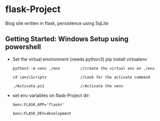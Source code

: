 # flask-Project
Blog site written in flask, persistence using SqLite 



## Getting Started: Windows Setup using powershell

* Set the virtual environment (needs python3)
      pip install virtualenv 

      python3 -m venv ./env         //create the virtual env on ./env

      cd \env\Scripts               //Look for the activate command

      ./Activate.ps1                //Activate the venv

* set env variables on flask-Project dir:

      $env:FLASK_APP='flaskr'
  
      $env:FLASK_DEV=development
